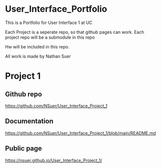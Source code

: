 # User_Interface_Portfolio

This is a Portfolio for User Interface 1 at UC

Each Project is a seperate repo, so that github pages can work. Each project repo will be a submodule in this repo

Hw will be included in this repo.

All work is made by Nathan Suer

# Project 1

## Github repo
https://github.com/NSuer/User_Interface_Project_1

## Documentation
https://github.com/NSuer/User_Interface_Project_1/blob/main/README.md

## Public page 
https://nsuer.github.io/User_Interface_Project_1/
